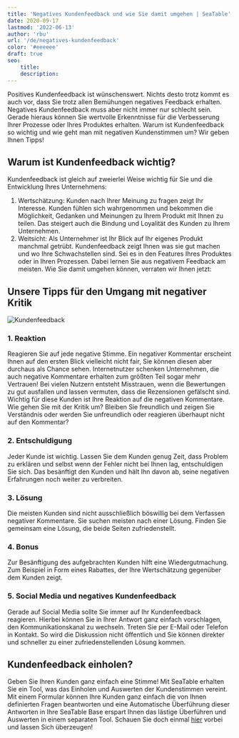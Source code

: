 ```yaml
---
title: 'Negatives Kundenfeedback und wie Sie damit umgehen | SeaTable'
date: 2020-09-17
lastmod: '2022-06-13'
author: 'rbu'
url: '/de/negatives-kundenfeedback'
color: '#eeeeee'
draft: true
seo:
    title:
    description:
---
```


Positives Kundenfeedback ist wünschenswert. Nichts desto trotz kommt es auch vor, dass Sie trotz allen Bemühungen negatives Feedback erhalten. Negatives Kundenfeedback muss aber nicht immer nur schlecht sein. Gerade hieraus können Sie wertvolle Erkenntnisse für die Verbesserung Ihrer Prozesse oder Ihres Produktes erhalten. Warum ist Kundenfeedback so wichtig und wie geht man mit negativen Kundenstimmen um? Wir geben Ihnen Tipps!

## Warum ist Kundenfeedback wichtig?

Kundenfeedback ist gleich auf zweierlei Weise wichtig für Sie und die Entwicklung Ihres Unternehmens:

1. Wertschätzung: Kunden nach Ihrer Meinung zu fragen zeigt Ihr Interesse. Kunden fühlen sich wahrgenommen und bekommen die Möglichkeit, Gedanken und Meinungen zu Ihrem Produkt mit Ihnen zu teilen. Das steigert auch die Bindung und Loyalität des Kunden zu Ihrem Unternehmen.
2. Weitsicht: Als Unternehmer ist Ihr Blick auf Ihr eigenes Produkt manchmal getrübt. Kundenfeedback zeigt Ihnen was sie gut machen und wo Ihre Schwachstellen sind. Sei es in den Features Ihres Produktes oder in Ihren Prozessen. Dabei lernen Sie aus negativem Feedback am meisten. Wie Sie damit umgehen können, verraten wir Ihnen jetzt:

## Unsere Tipps für den Umgang mit negativer Kritik

![Kundenfeedback](https://seatable.de/wp-content/uploads/2020/09/dose-media-bU6JyhSI6zo-unsplash-scaled-1.jpg)

### 1\. Reaktion

Reagieren Sie auf jede negative Stimme. Ein negativer Kommentar erscheint Ihnen auf den ersten Blick vielleicht nicht fair, Sie können diesen aber durchaus als Chance sehen. Internetnutzer schenken Unternehmen, die auch negative Kommentare erhalten zum größten Teil sogar mehr Vertrauen! Bei vielen Nutzern entsteht Misstrauen, wenn die Bewertungen zu gut ausfallen und lassen vermuten, dass die Rezensionen gefälscht sind. Wichtig für diese Kunden ist Ihre Reaktion auf die negativen Kommentare. Wie gehen Sie mit der Kritik um? Bleiben Sie freundlich und zeigen Sie Verständnis oder werden Sie unfreundlich oder reagieren überhaupt nicht auf den Kommentar?

### 2\. Entschuldigung

Jeder Kunde ist wichtig. Lassen Sie dem Kunden genug Zeit, dass Problem zu erklären und selbst wenn der Fehler nicht bei Ihnen lag, entschuldigen Sie sich. Das besänftigt den Kunden und hält Ihn davon ab, seine negativen Erfahrungen noch weiter zu verbreiten.

### 3\. Lösung

Die meisten Kunden sind nicht ausschließlich böswillig bei dem Verfassen negativer Kommentare. Sie suchen meisten nach einer Lösung. Finden Sie gemeinsam eine Lösung, die beide Seiten zufriedenstellt.

### 4\. Bonus

Zur Besänftigung des aufgebrachten Kunden hilft eine Wiedergutmachung. Zum Beispiel in Form eines Rabattes, der Ihre Wertschätzung gegenüber dem Kunden zeigt.

### 5\. Social Media und negatives Kundenfeedback

Gerade auf Social Media sollte Sie immer auf Ihr Kundenfeedback reagieren. Hierbei können Sie in Ihrer Antwort ganz einfach vorschlagen, den Kommunikationskanal zu wechseln. Treten Sie per E-Mail oder Telefon in Kontakt. So wird die Diskussion nicht öffentlich und Sie können direkter und schneller zu einer zufriedenstellenden Lösung kommen.

## Kundenfeedback einholen?

Geben Sie Ihren Kunden ganz einfach eine Stimme! Mit SeaTable erhalten Sie ein Tool, was das Einholen und Auswerten der Kundenstimmen vereint. Mit einem Formular können Ihre Kunden ganz einfach die von Ihnen definierten Fragen beantworten und eine Automatische Überführung dieser Antworten in Ihre SeaTable Base erspart Ihnen das lästige Überführen und Auswerten in einem separaten Tool. Schauen Sie doch einmal [hier](https://seatable.io/kundenfeedback-mit-seatable/) vorbei und lassen Sich überzeugen!
